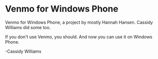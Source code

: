 Venmo for Windows Phone
====

Venmo for Windows Phone, a project by mostly Hannah Hansen.  Cassidy Williams did some too.

If you don't use Venmo, you should. And now you can use it on Windows Phone.

-Cassidy Williams

